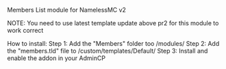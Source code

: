 Members List module for NamelessMC v2

NOTE: You need to use latest template update above pr2 for this module to work correct

How to install:
Step 1: Add the "Members" folder too /modules/
Step 2: Add the "members.tld" file to /custom/templates/Default/
Step 3: Install and enable the addon in your AdminCP
